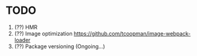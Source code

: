 # TODO

1. (??) HMR
2. (??) Image optimization https://github.com/tcoopman/image-webpack-loader
3. (??) Package versioning (Ongoing...)

